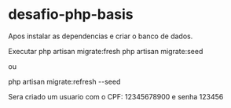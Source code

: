 # desafio-php-basis

Apos instalar as dependencias e criar o banco de dados.

Executar
php artisan migrate:fresh
php artisan migrate:seed

ou 

php artisan migrate:refresh --seed

Sera criado um usuario com o CPF: 12345678900 e senha 123456
